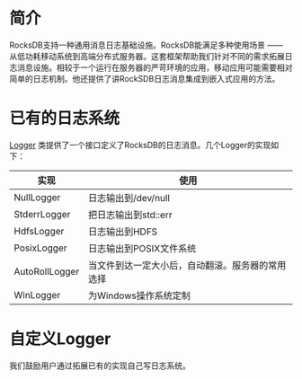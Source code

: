 # 简介

RocksDB支持一种通用消息日志基础设施。RocksDB能满足多种使用场景 —— 从低功耗移动系统到高端分布式服务器。这套框架帮助我们针对不同的需求拓展日志消息设施。相较于一个运行在服务器的严苛环境的应用，移动应用可能需要相对简单的日志机制。他还提供了讲RockSDB日志消息集成到嵌入式应用的方法。

# 已有的日志系统

[Logger](https://github.com/facebook/rocksdb/blob/master/include/rocksdb/env.h#L663) 类提供了一个接口定义了RocksDB的日志消息。几个Logger的实现如下：


实现 | 使用
------- | -------
NullLogger | 日志输出到/dev/null
StderrLogger | 把日志输出到std::err
HdfsLogger | 日志输出到HDFS
PosixLogger |  日志输出到POSIX文件系统
AutoRollLogger | 当文件到达一定大小后，自动翻滚。服务器的常用选择
WinLogger | 为Windows操作系统定制

# 自定义Logger

我们鼓励用户通过拓展已有的实现自己写日志系统。



